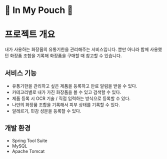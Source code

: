 :pouch: In My Pouch :pouch:
=========================

# 프로젝트 개요

내가 사용하는 화장품의 유통기한을 관리해주는 서비스입니다.
뿐만 아니라 함께 사용했던 화장품 조합을 기록해 화장품을 구매할 때 참고할 수 있습니다.

## 서비스 기능

* 유통기한을 관리하고 싶은 제품을 등록하고 만료 알림을 받을 수 있다.
* 카테고리별로 내가 가진 화장품을 볼 수 있고 검색할 수 있다.
* 제품 등록 시 OCR 기술 / 직접 입력하는 방식으로 등록할 수 있다.
* 나만의 화장품 조합을 기록해서 피부 상태를 기록할 수 있다.
* 알레르기, 민감 성분을 등록할 수 있다.

## 개발 환경
* Spring Tool Suite
* MySQL
* Apache Tomcat

